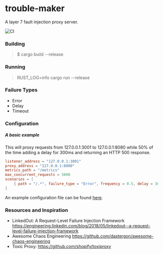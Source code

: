 # trouble-maker
A layer 7 fault injection proxy server.

![CI](https://github.com/ijoyce/trouble-maker/workflows/CI/badge.svg)

### Building
> $ cargo build --release

### Running
> RUST_LOG=info cargo run --release

### Failure Types
* Error
* Delay
* Timeout

### Configuration
##### A basic example
This will proxy requests from 127.0.0.1:3001 to 127.0.0.1:8080 while 50% of the time adding a delay for 300ms and returning an HTTP 500 response.
```TOML
listener_address = "127.0.0.1:3001"
proxy_address = "127.0.0.1:8080"
metrics_path = "/metrics"
max_concurrent_requests = 5000
scenarios = [
    { path = "/.*", failure_type = "Error", frequency = 0.5, delay = 300 },
]
```

An example configuration file can be found [here](https://github.com/ijoyce/trouble-maker/blob/master/Configuration.toml).

### Resources and Inspiration
* LinkedOut: A Request-Level Failure Injection Framework https://engineering.linkedin.com/blog/2018/05/linkedout--a-request-level-failure-injection-framework
* Awesome Chaos Engineering https://github.com/dastergon/awesome-chaos-engineering
* Toxic Proxy: https://github.com/shopify/toxiproxy
